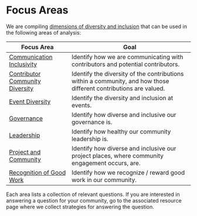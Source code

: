 # Focus Areas

We are compiling [dimensions of diversity and inclusion](/demographic-data) that can be used in the following areas of analysis:

| Focus Area | Goal |
| --- | --- |
|[Communication Inclusivity](communication-inclusivity) | Identify how we are communicating with contributors and potential contributors.|
|[Contributor Community Diversity](contributor-community-diversity) | Identify the diversity of the contributions within a community, and how those different contributions are valued.|
|[Event Diversity](event-diversity) | Identify the diversity and inclusion at events. |
|[Governance](governance) | Identify how diverse and inclusive our governance is.|
|[Leadership](leadership) | Identify how healthy our community leadership is.|
|[Project and Community](project-and-community) | Identify how diverse and inclusive our project places, where community engagement occurs, are.|
|[Recognition of Good Work](recognition-of-good-work) | Identify how we recognize / reward good work in our community.|

Each area lists a collection of relevant questions. If you are interested in answering a question for your community, go to the associated resource page where we collect strategies for answering the question.

